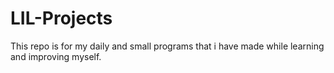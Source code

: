 # LIL-Projects
This repo is for my daily and small programs that i have made while learning and improving myself.
